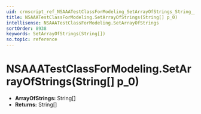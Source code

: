 ```yaml
---
uid: crmscript_ref_NSAAATestClassForModeling_SetArrayOfStrings_String__p_0
title: NSAAATestClassForModeling.SetArrayOfStrings(String[] p_0)
intellisense: NSAAATestClassForModeling.SetArrayOfStrings
sortOrder: 8938
keywords: SetArrayOfStrings(String[])
so.topic: reference
---
```


# NSAAATestClassForModeling.SetArrayOfStrings(String[] p_0)

* **ArrayOfStrings:** String[]
* **Returns:** String[]

